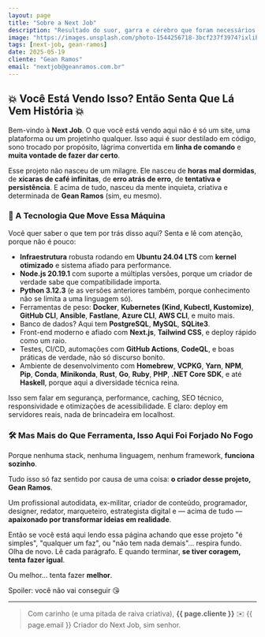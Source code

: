```yaml
---
layout: page
title: "Sobre a Next Job"
description: "Resultado do suor, garra e cérebro que foram necessários para botar esse projeto de pé."
image: "https://images.unsplash.com/photo-1544256718-3bcf237f3974?ixlib=rb-1.2.1&ixid=MnwxMjA3fDB8MHxwaG90by1wYWdlfHx8fGVufDB8fHx8&auto=format&fit=crop&w=871&q=80"
tags: [next-job, gean-ramos]
date: 2025-05-19
cliente: "Gean Ramos"
email: "nextjob@geanramos.com.br"
---
```


## 💥 Você Está Vendo Isso? Então Senta Que Lá Vem História 💥

Bem-vindo à **Next Job**. O que você está vendo aqui não é só um site, uma plataforma ou um projetinho qualquer. Isso aqui é suor destilado em código, sono trocado por propósito, lágrima convertida em **linha de comando** e **muita vontade de fazer dar certo**.

Esse projeto não nasceu de um milagre. Ele nasceu de **horas mal dormidas**, de **xícaras de café infinitas**, de **erro atrás de erro**, de **tentativa e persistência**. E acima de tudo, nasceu da mente inquieta, criativa e determinada de **Gean Ramos** (sim, eu mesmo).

### 🧠 A Tecnologia Que Move Essa Máquina

Você quer saber o que tem por trás disso aqui? Senta e lê com atenção, porque não é pouco:

* **Infraestrutura** robusta rodando em **Ubuntu 24.04 LTS** com **kernel otimizado** e sistema afiado para performance.
* **Node.js 20.19.1** com suporte a múltiplas versões, porque um criador de verdade sabe que compatibilidade importa.
* **Python 3.12.3** (e as versões anteriores também, porque conhecimento não se limita a uma linguagem só).
* Ferramentas de peso: **Docker**, **Kubernetes (Kind, Kubectl, Kustomize)**, **GitHub CLI**, **Ansible**, **Fastlane**, **Azure CLI**, **AWS CLI**, e muito mais.
* Banco de dados? Aqui tem **PostgreSQL**, **MySQL**, **SQLite3**.
* Front-end moderno e afiado com **Next.js**, **Tailwind CSS**, e deploy rápido como um raio.
* Testes, CI/CD, automações com **GitHub Actions**, **CodeQL**, e boas práticas de verdade, não só discurso bonito.
* Ambiente de desenvolvimento com **Homebrew**, **VCPKG**, **Yarn**, **NPM**, **Pip**, **Conda**, **Minikonda**, **Rust**, **Go**, **Ruby**, **PHP**, **.NET Core SDK**, e até **Haskell**, porque aqui a diversidade técnica reina.

Isso sem falar em segurança, performance, caching, SEO técnico, responsividade e otimizações de acessibilidade. E claro: deploy em servidores reais, nada de brincadeira em localhost.

### 🛠️ Mas Mais do Que Ferramenta, Isso Aqui Foi Forjado No Fogo

Porque nenhuma stack, nenhuma linguagem, nenhum framework, **funciona sozinho**.

Tudo isso só faz sentido por causa de uma coisa: **o criador desse projeto, Gean Ramos**.

Um profissional autodidata, ex-militar, criador de conteúdo, programador, designer, redator, marqueteiro, estrategista digital e — acima de tudo — **apaixonado por transformar ideias em realidade**.

Então se você está aqui lendo essa página achando que esse projeto "é simples", "qualquer um faz", ou "não tem nada demais"... respira fundo. Olha de novo. Lê cada parágrafo. E quando terminar, **se tiver coragem, tenta fazer igual**.

Ou melhor... tenta fazer **melhor**.

Spoiler: você não vai conseguir 😘

---

> Com carinho (e uma pitada de raiva criativa),
> **{{ page.cliente }}**
> ✉️ {{ page.email }}
> Criador do Next Job, sim senhor.
